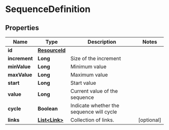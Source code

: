 

# SequenceDefinition


## Properties

Name | Type | Description | Notes
------------ | ------------- | ------------- | -------------
**id** | [**ResourceId**](ResourceId.md) |  | 
**increment** | **Long** | Size of the increment | 
**minValue** | **Long** | Minimum value | 
**maxValue** | **Long** | Maximum value | 
**start** | **Long** | Start value | 
**value** | **Long** | Current value of the sequence | 
**cycle** | **Boolean** | Indicate whether the sequence will cycle | 
**links** | [**List&lt;Link&gt;**](Link.md) | Collection of links. |  [optional]




